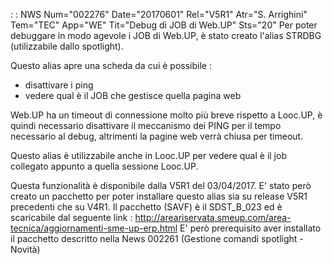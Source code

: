  :  : NWS Num="002276" Date="20170601" Rel="V5R1" Atr="S. Arrighini" Tem="TEC" App="WE" Tit="Debug di JOB di Web.UP" Sts="20"
Per poter debuggare in modo agevole i JOB di Web.UP, è stato creato l'alias STRDBG (utilizzabile dallo spotlight).

Questo alias apre una scheda da cui è possibile : 
<ul>
<li>disattivare i ping</li>
<li>vedere qual è il JOB che gestisce quella pagina web</li>
</ul>

Web.UP ha un timeout di connessione molto più breve rispetto a Looc.UP, è quindi necessario disattivare il meccanismo dei PING per il tempo necessario al debug, altrimenti la pagine web verrà chiusa per timeout.

Questo alias è utilizzabile anche in Looc.UP per vedere qual è il job collegato appunto a quella sessione Looc.UP.

Questa funzionalità è disponibile dalla V5R1 del 03/04/2017.
E' stato però creato un pacchetto per poter installare questo alias sia su release V5R1 precedenti
che su V4R1.
Il pacchetto (SAVF) è il SDST_B_023 ed è scaricabile dal seguente link : 
http://areariservata.smeup.com/area-tecnica/aggiornamenti-sme-up-erp.html E' però prerequisito aver installato il pacchetto descritto nella News 002261 (Gestione comandi spotlight - Novità)
